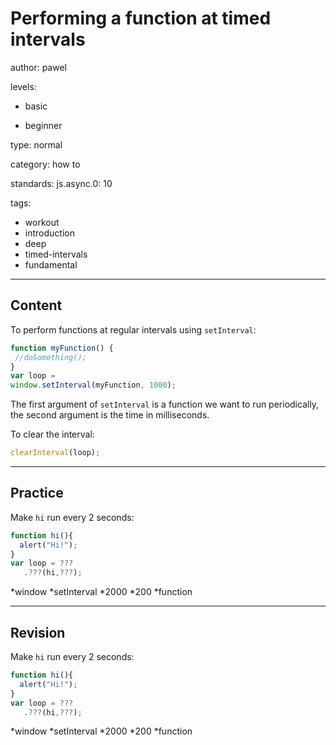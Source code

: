 # Performing a function at timed intervals
author: pawel

levels:

  - basic

  - beginner

type: normal

category: how to

standards:
  js.async.0: 10

tags:
  - workout
  - introduction
  - deep
  - timed-intervals
  - fundamental

---
## Content

To perform functions at regular intervals using `setInterval`:

```javascript
function myFunction() {
 //doSomething();
}
var loop = 
window.setInterval(myFunction, 1000);

```
The first argument of `setInterval` is a function we want to run periodically, the second argument is the time in milliseconds.

To clear the interval:

```javascript
clearInterval(loop);
```

---
## Practice

Make `hi` run every 2 seconds:
```javascript
function hi(){
  alert("Hi!");
}
var loop = ???
   .???(hi,???);
```
*window
*setInterval
*2000
*200
*function

---
## Revision

Make `hi` run every 2 seconds:
```javascript
function hi(){
  alert("Hi!");
}
var loop = ???
   .???(hi,???);
```
*window
*setInterval
*2000
*200
*function